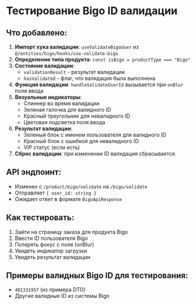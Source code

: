 # Тестирование Bigo ID валидации

## Что добавлено:

1. **Импорт хука валидации**: `useValidateBigoUser` из `@/entities/bigo/hooks/use-validate-bigo`
2. **Определение типа продукта**: `const isBigo = productType === "Bigo"`
3. **Состояние валидации**:
   - `validationResult` - результат валидации
   - `hasValidated` - флаг, что валидация была выполнена
4. **Функция валидации**: `handleValidateUserId` вызывается при `onBlur` поля ввода
5. **Визуальные индикаторы**:
   - Спиннер во время валидации
   - Зеленая галочка для валидного ID
   - Красный треугольник для невалидного ID
   - Цветовая подсветка поля ввода
6. **Результат валидации**:
   - Зеленый блок с именем пользователя для валидного ID
   - Красный блок с ошибкой для невалидного ID
   - VIP статус (если есть)
7. **Сброс валидации**: при изменении ID валидация сбрасывается

## API эндпоинт:

- Изменен с `/product/bigo/validate` на `/bigo/validate`
- Отправляет `{ user_id: string }`
- Ожидает ответ в формате `BigoApiResponse`

## Как тестировать:

1. Зайти на страницу заказа для продукта Bigo
2. Ввести ID пользователя Bigo
3. Потерять фокус с поля (onBlur)
4. Увидеть индикатор загрузки
5. Увидеть результат валидации

## Примеры валидных Bigo ID для тестирования:

- `481331957` (из примера DTO)
- Другие валидные ID из системы Bigo
